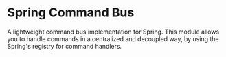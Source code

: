 # Spring Command Bus

A lightweight command bus implementation for Spring. This module allows you to handle commands in a centralized and decoupled way, by using the Spring's registry for command handlers.